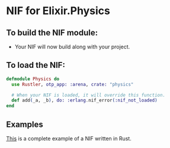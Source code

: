 # NIF for Elixir.Physics

## To build the NIF module:

- Your NIF will now build along with your project.

## To load the NIF:

```elixir
defmodule Physics do
  use Rustler, otp_app: :arena, crate: "physics"

  # When your NIF is loaded, it will override this function.
  def add(_a, _b), do: :erlang.nif_error(:nif_not_loaded)
end
```

## Examples

[This](https://github.com/rusterlium/NifIo) is a complete example of a NIF written in Rust.
